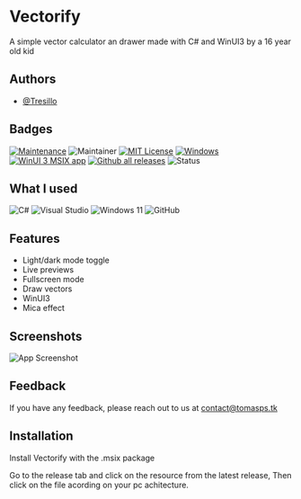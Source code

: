 # Vectorify

A simple vector calculator an drawer made with C# and WinUI3 by a 16 year old kid

## Authors

- [@Tresillo](https://github.com/tresillo2017)


## Badges

[![Maintenance](https://img.shields.io/badge/Maintained%3F-yes-green.svg)](https://GitHub.com/Naereen/StrapDown.js/graphs/commit-activity)
![Maintainer](https://img.shields.io/badge/maintainer-Tresillo-blue)
[![MIT License](https://img.shields.io/badge/License-MIT-green.svg)](https://choosealicense.com/licenses/mit/)
[![Windows](https://svgshare.com/i/ZhY.svg)](https://svgshare.com/i/ZhY.svg)
[![WinUI 3 MSIX app](https://github.com/Tresillo2017/Vectorify/actions/workflows/build.yml/badge.svg)](https://github.com/Tresillo2017/Vectorify/actions/workflows/build.yml)
[![Github all releases](https://img.shields.io/github/downloads/Naereen/StrapDown.js/total.svg)](https://GitHub.com/Tresillo2017/Vectorify/releases/)
![Status](https://status.tomasps.com/api/badge/9/status?style=for-the-badge)

## What I used
![C#](https://img.shields.io/badge/c%23-%23239120.svg?style=for-the-badge&logo=c-sharp&logoColor=white)
![Visual Studio](https://img.shields.io/badge/Visual%20Studio-5C2D91.svg?style=for-the-badge&logo=visual-studio&logoColor=white)
![Windows 11](https://img.shields.io/badge/Windows%2011-%230079d5.svg?style=for-the-badge&logo=Windows%2011&logoColor=white)
![GitHub](https://img.shields.io/badge/github-%23121011.svg?style=for-the-badge&logo=github&logoColor=white)


## Features

- Light/dark mode toggle
- Live previews
- Fullscreen mode
- Draw vectors
- WinUI3
- Mica effect


## Screenshots

![App Screenshot](https://i.ibb.co/jRS9zGW/image.png)


## Feedback

If you have any feedback, please reach out to us at contact@tomasps.tk


## Installation

Install Vectorify with the .msix package

Go to the release tab and click on the resource from the latest release, Then click on the file acording on your pc achitecture.
    
